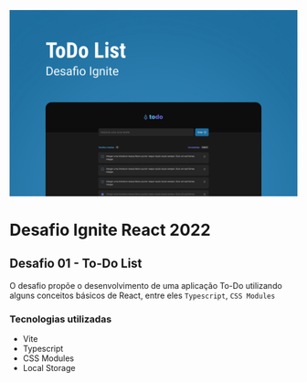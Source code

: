 ![Capa](src/assets/md_capa.jpg)

# **Desafio Ignite React 2022**

## **Desafio 01 - To-Do List**

O desafio propõe o desenvolvimento de uma aplicação To-Do utilizando alguns conceitos básicos de React, entre eles `Typescript`, `CSS Modules`

### Tecnologias utilizadas

- Vite
- Typescript
- CSS Modules
- Local Storage
